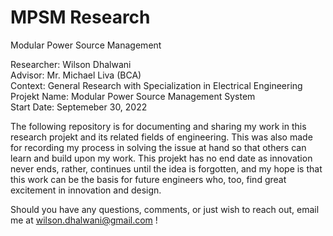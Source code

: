 # MPSM Research
Modular Power Source Management 

Researcher: Wilson Dhalwani <br />
Advisor: Mr. Michael Liva (BCA) <br />
Context: General Research with Specialization in Electrical Engineering <br />
Projekt Name: Modular Power Source Management System <br />
Start Date: Septemeber 30, 2022 <br />

The following repository is for documenting and sharing my work in this research projekt and its related fields of engineering. This was also made for recording my process in solving the issue at hand so that others can learn and build upon my work. This projekt has no end date as innovation never ends, rather, continues until the idea is forgotten, and my hope is that this work can be the basis for future engineers who, too, find great excitement in innovation and design. <br />

Should you have any questions, comments, or just wish to reach out, email me at wilson.dhalwani@gmail.com !
